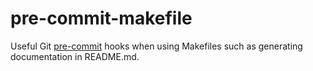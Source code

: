 # pre-commit-makefile
Useful Git [pre-commit](http://pre-commit.com) hooks when using Makefiles such as generating documentation in README.md.
